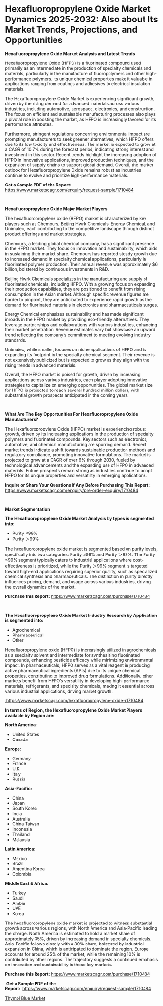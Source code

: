<p><h1>Hexafluoropropylene Oxide Market Dynamics 2025-2032: Also about Its Market Trends, Projections, and Opportunities</h1></p><p><strong>Hexafluoropropylene Oxide Market Analysis and Latest Trends</strong></p>
<p><p>Hexafluoropropylene Oxide (HFPO) is a fluorinated compound used primarily as an intermediate in the production of specialty chemicals and materials, particularly in the manufacture of fluoropolymers and other high-performance polymers. Its unique chemical properties make it valuable in applications ranging from coatings and adhesives to electrical insulation materials.</p><p>The Hexafluoropropylene Oxide Market is experiencing significant growth, driven by the rising demand for advanced materials across various industries, including automotive, aerospace, electronics, and construction. The focus on efficient and sustainable manufacturing processes also plays a pivotal role in boosting the market, as HFPO is increasingly favored for its performance attributes.</p><p>Furthermore, stringent regulations concerning environmental impact are prompting manufacturers to seek greener alternatives, which HFPO offers due to its low toxicity and effectiveness. The market is expected to grow at a CAGR of 10.7% during the forecast period, indicating strong interest and investment in this sector. Recent trends highlight the increasing adoption of HFPO in innovative applications, improved production techniques, and the expansion of supply chains to support global demand. Overall, the market outlook for Hexafluoropropylene Oxide remains robust as industries continue to evolve and prioritize high-performance materials.</p></p>
<p><strong>Get a Sample PDF of the Report:&nbsp;</strong> <a href="https://www.marketscagr.com/enquiry/request-sample/1710484?utm_campaign=3195&utm_medium=2&utm_source=Github&utm_content=ia&utm_term=31032025&utm_id=hexafluoropropylene-oxide">https://www.marketscagr.com/enquiry/request-sample/1710484</a></p>
<p>&nbsp;</p>
<p><strong>Hexafluoropropylene Oxide Major Market Players</strong></p>
<p><p>The hexafluoropropylene oxide (HFPO) market is characterized by key players such as Chemours, Beijing Hwrk Chemicals, Energy Chemical, and Unimatec, each contributing to the competitive landscape through distinct product offerings and market strategies.</p><p>Chemours, a leading global chemical company, has a significant presence in the HFPO market. They focus on innovation and sustainability, which aids in sustaining their market share. Chemours has reported steady growth due to increased demand in specialty chemical applications, particularly in fluorinated polymer production. Their annual revenue was approximately $6 billion, bolstered by continuous investments in R&D.</p><p>Beijing Hwrk Chemicals specializes in the manufacturing and supply of fluorinated chemicals, including HFPO. With a growing focus on expanding their production capabilities, they are positioned to benefit from rising consumption in the Asian market. Although specific revenue figures are harder to pinpoint, they are anticipated to experience rapid growth as the demand for fluorinated materials in electronics and pharmaceuticals surges.</p><p>Energy Chemical emphasizes sustainability and has made significant inroads in the HFPO market by providing eco-friendly alternatives. They leverage partnerships and collaborations with various industries, enhancing their market penetration. Revenue estimates vary but showcase an upward trend reflecting the company’s commitment to meeting evolving industry standards.</p><p>Unimatec, while smaller, focuses on niche applications of HFPO and is expanding its footprint in the specialty chemical segment. Their revenue is not extensively publicized but is expected to grow as they align with the rising trends in advanced materials.</p><p>Overall, the HFPO market is poised for growth, driven by increasing applications across various industries, each player adopting innovative strategies to capitalize on emerging opportunities. The global market size for HFPO is projected to reach several hundred million dollars, with substantial growth prospects anticipated in the coming years.</p></p>
<p>&nbsp;</p>
<p><strong>What Are The Key Opportunities For Hexafluoropropylene Oxide Manufacturers?</strong></p>
<p><p>The Hexafluoropropylene Oxide (HFPO) market is experiencing robust growth, driven by its increasing applications in the production of specialty polymers and fluorinated compounds. Key sectors such as electronics, automotive, and chemical manufacturing are spurring demand. Recent market trends indicate a shift towards sustainable production methods and regulatory compliance, promoting innovative formulations. The market is projected to grow at a CAGR of over 6% through 2030, fueled by technological advancements and the expanding use of HFPO in advanced materials. Future prospects remain strong as industries continue to adopt HFPO for its unique properties and versatility in emerging applications.</p></p>
<p><strong>Inquire or Share Your Questions If Any Before Purchasing This Report:</strong> <a href="https://www.marketscagr.com/enquiry/pre-order-enquiry/1710484?utm_campaign=3195&utm_medium=2&utm_source=Github&utm_content=ia&utm_term=31032025&utm_id=hexafluoropropylene-oxide">https://www.marketscagr.com/enquiry/pre-order-enquiry/1710484</a></p>
<p>&nbsp;</p>
<p><strong>Market Segmentation</strong></p>
<p><strong>The Hexafluoropropylene Oxide Market Analysis by types is segmented into:</strong></p>
<p><ul><li>Purity ≤99%</li><li>Purity ＞99%</li></ul></p>
<p><p>The hexafluoropropylene oxide market is segmented based on purity levels, specifically into two categories: Purity ≤99% and Purity ＞99%. The Purity ≤99% segment typically caters to industrial applications where cost-effectiveness is prioritized, while the Purity ＞99% segment is targeted toward high-end applications requiring superior quality, such as specialized chemical synthesis and pharmaceuticals. The distinction in purity directly influences pricing, demand, and usage across various industries, driving the overall dynamics of the market.</p></p>
<p><strong>Purchase this Report:&nbsp;</strong><a href="https://www.marketscagr.com/purchase/1710484?utm_campaign=3195&utm_medium=2&utm_source=Github&utm_content=ia&utm_term=31032025&utm_id=hexafluoropropylene-oxide">https://www.marketscagr.com/purchase/1710484</a></p>
<p>&nbsp;</p>
<p><strong>The Hexafluoropropylene Oxide Market Industry Research by Application is segmented into:</strong></p>
<p><ul><li>Agrochemical</li><li>Pharmaceutical</li><li>Other</li></ul></p>
<p><p>Hexafluoropropylene oxide (HFPO) is increasingly utilized in agrochemicals as a specialty solvent and intermediate for synthesizing fluorinated compounds, enhancing pesticide efficacy while minimizing environmental impact. In pharmaceuticals, HFPO serves as a vital reagent in producing active pharmaceutical ingredients (APIs) due to its unique chemical properties, contributing to improved drug formulations. Additionally, other markets benefit from HFPO’s versatility in developing high-performance materials, refrigerants, and specialty chemicals, making it essential across various industrial applications, driving market growth.</p></p>
<p><a href="https://www.marketscagr.com/hexafluoropropylene-oxide-r1710484?utm_campaign=3195&utm_medium=2&utm_source=Github&utm_content=ia&utm_term=31032025&utm_id=hexafluoropropylene-oxide">&nbsp;https://www.marketscagr.com/hexafluoropropylene-oxide-r1710484</a></p>
<p><strong>In terms of Region, the Hexafluoropropylene Oxide Market Players available by Region are:</strong></p>
<p>
    <p> <strong> North America: </strong>
        <ul>
            <li>United States</li>
            <li>Canada</li>
        </ul>
        </p> 
    <p> <strong> Europe: </strong>
        <ul>
            <li>Germany</li>
            <li>France</li>
            <li>U.K.</li>
            <li>Italy</li>
            <li>Russia</li>
        </ul>
        </p> 
    <p> <strong> Asia-Pacific: </strong>
        <ul>
            <li>China</li>
            <li>Japan</li>
            <li>South Korea</li>
            <li>India</li>
            <li>Australia</li>
            <li>China Taiwan</li>
            <li>Indonesia</li>
            <li>Thailand</li>
            <li>Malaysia</li>
        </ul>
        </p> 
    <p> <strong> Latin America: </strong>
        <ul>
            <li>Mexico</li>
            <li>Brazil</li>
            <li>Argentina Korea</li>
            <li>Colombia</li>
        </ul>
        </p> 
    <p> <strong> Middle East & Africa: </strong>
        <ul>
            <li>Turkey</li>
            <li>Saudi</li>
            <li>Arabia</li>
            <li>UAE</li>
            <li>Korea</li>
        </ul>
    </p>
    </p>
<p><p>The hexafluoropropylene oxide market is projected to witness substantial growth across various regions, with North America and Asia-Pacific leading the charge. North America is estimated to hold a market share of approximately 35%, driven by increasing demand in specialty chemicals. Asia-Pacific follows closely with a 30% share, bolstered by industrial expansion in China, which is anticipated to dominate the region. Europe accounts for around 25% of the market, while the remaining 10% is contributed by other regions. The trajectory suggests a continued emphasis on innovation and sustainability in these key markets.</p></p>
<p><strong>Purchase this Report: </strong><a href="https://www.marketscagr.com/purchase/1710484?utm_campaign=3195&utm_medium=2&utm_source=Github&utm_content=ia&utm_term=31032025&utm_id=hexafluoropropylene-oxide">https://www.marketscagr.com/purchase/1710484</a></p>
<p>&nbsp;<strong>Get a Sample PDF of the Report:&nbsp;&nbsp;</strong><a href="https://www.marketscagr.com/enquiry/request-sample/1710484?utm_campaign=3195&utm_medium=2&utm_source=Github&utm_content=ia&utm_term=31032025&utm_id=hexafluoropropylene-oxide">https://www.marketscagr.com/enquiry/request-sample/1710484</a></p>
<p><strong></strong></p>
<p><p><a href="https://github.com/tanckfelli84/Market-Research-Report-List-1/blob/main/thymol-blue-market.md?utm_campaign=3195&utm_medium=2&utm_source=Github&utm_content=ia&utm_term=31032025&utm_id=hexafluoropropylene-oxide">Thymol Blue Market</a></p></p>